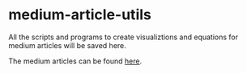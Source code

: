 # medium-article-utils
All the scripts and programs to create visualiztions and equations for medium articles will be saved here.

The medium articles can be found [here](https://medium.com/@kantajitshaw).
